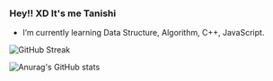### Hey!! XD It's me Tanishi


-  I’m currently learning Data Structure, Algorithm, C++, JavaScript.

![GitHub Streak](http://github-readme-streak-stats.herokuapp.com?user=Txnishi&theme=tokyonight&hide_border=true&date_format=M%20j%5B%2C%20Y%5D)

![Anurag's GitHub stats](https://github-readme-stats.vercel.app/api?username=txnishi&theme=tokyonight )
